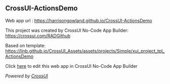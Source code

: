 ## CrossUI-ActionsDemo
Web app url : https://harrisongowland.github.io/CrossUI-ActionsDemo

This project was created by CrossUI No-Code App Builder: https://crossui.com/RADGithub

Based on template: https://linb.github.io/CrossUI_Assets/assets/projects/Simple/xui_project_tpl_ActionsDemo

Click [here](https://crossui.com/RADGithub/#!from=github&owner=harrisongowland&repo=CrossUI-ActionsDemo) to edit this web app in CrossUI No-Code App Builder

<i>Powered by [CrossUI](https://crossui.com)</i>
